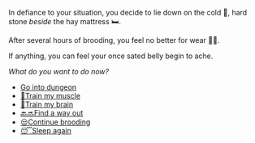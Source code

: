 In defiance to your situation, you decide to lie down on the cold 🥶, hard stone _beside_ the hay mattress 🛏.

After several hours of brooding, you feel no better for wear 🤷‍♂️.

If anything, you can feel your once sated belly begin to ache.

_What do you want to do now?_

- [Go into dungeon](../1/1.md)
- [💪Train my muscle](0-1A.md)
- [📖Train my brain](0-1B.md)
- [🔙🔜Find a way out](../3/1.md)
- [😒Continue brooding](1-1DA)
- [😴Sleep again](../../../README.md)
